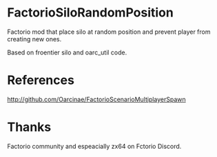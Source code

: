 # FactorioSiloRandomPosition


Factorio mod that place silo at random position and prevent player from creating new ones.


Based on froentier silo and oarc_util code.

# References

http://github.com/Oarcinae/FactorioScenarioMultiplayerSpawn

# Thanks

Factorio community and espeacially zx64 on Fctorio Discord.
